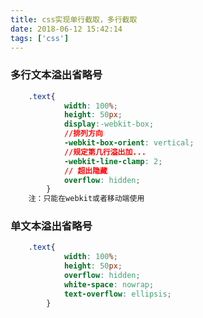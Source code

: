 ```yaml
---
title: css实现单行截取，多行截取
date: 2018-06-12 15:42:14
tags: ['css']
---
```

### <!--more-->
### 多行文本溢出省略号                                 
``` css
    .text{
			width: 100%;
			height: 50px;
			display:-webkit-box;    
            //排列方向
			-webkit-box-orient: vertical;
            //规定第几行溢出加...
			-webkit-line-clamp: 2;   
            // 超出隐藏 
			overflow: hidden; 
		}
    注：只能在webkit或者移动端使用
```

### 单文本溢出省略号

``` css
    .text{
			width: 100%;
			height: 50px;
			overflow: hidden;
            white-space: nowrap;
			text-overflow: ellipsis;
		}
```
